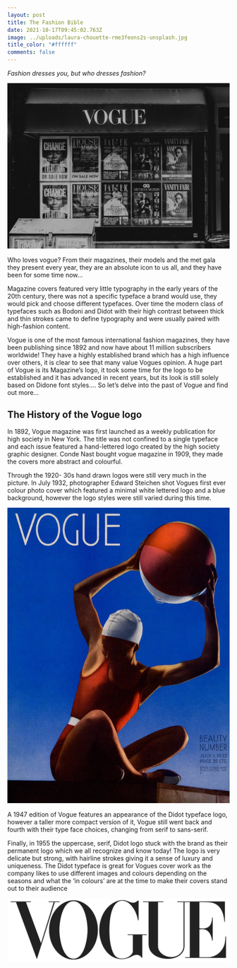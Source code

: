 ```yaml
---
layout: post
title: The Fashion Bible
date: 2021-10-17T09:45:02.763Z
image: ../uploads/laura-chouette-rme3feons2s-unsplash.jpg
title_color: "#ffffff"
comments: false
---
```

*Fashion dresses you, but who dresses fashion?*

![](../uploads/toa-heftiba-zoahudo-bqm-unsplash-1-.jpg)

Who loves vogue? From their magazines, their models and the met gala they present every year, they are an absolute icon to us all, and they have been for some time now…

Magazine covers featured very little typography in the early years of the 20th century, there was not a specific typeface a brand would use, they would pick and choose different typefaces. Over time the modern class of typefaces such as Bodoni and Didot with their high contrast between thick and thin strokes came to define typography and were usually paired with high-fashion content.

Vogue is one of the most famous international fashion magazines, they have been publishing since 1892 and now have about 11 million subscribers worldwide! They have a highly established brand which has a high influence over others, it is clear to see that many value Vogues opinion. A huge part of Vogue is its Magazine’s logo, it took some time for the logo to be established and it has advanced in recent years, but its look is still solely based on Didone font styles…. So let’s delve into the past of Vogue and find out more…

## **The History of the Vogue logo**

In 1892, Vogue magazine was first launched as a weekly publication for high society in New York. The title was not confined to a single typeface and each issue featured a hand-lettered logo created by the high society graphic designer. Conde Nast bought vogue magazine in 1909, they made the covers more abstract and colourful.

Through the 1920- 30s hand drawn logos were still very much in the picture. In July 1932, photographer Edward Steichen shot Vogues first ever colour photo cover which featured a minimal white lettered logo and a blue background, however the logo styles were still varied during this time.

![](../uploads/24womens-web-vogue-slide-psou-jumbo.jpg)

A 1947 edition of Vogue features an appearance of the Didot typeface logo, however a taller more compact version of it, Vogue still went back and fourth with their type face choices, changing from serif to sans-serif.

Finally, in 1955 the uppercase, serif, Didot logo stuck with the brand as their permanent logo which we all recognize and know today! The logo is very delicate but strong, with hairline strokes giving it a sense of luxury and uniqueness. The Didot typeface is great for Vogues cover work as the company likes to use different images and colours depending on the seasons and what the ‘in colours’ are at the time to make their covers stand out to their audience

![](../uploads/vogue-logo-1024x294.png)